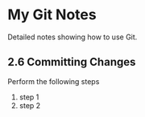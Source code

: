 # My Git Notes

Detailed notes showing how to use Git.

## 2.6 Committing Changes

Perform the following steps

1. step 1
2. step 2
